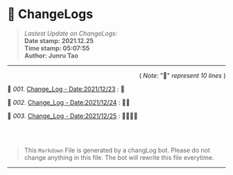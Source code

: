 # :hammer: ChangeLogs
> _Lastest Update on ChangeLogs:_<br>
> __Date stamp: 2021.12.25__<br>
> __Time stamp: 05:07:55__<br>
> __Author: Junru Tao__
---

<div align=right>

( _Note:_ ":bread:" _represent 10 lines_ )

</div> 


 :bookmark_tabs: _001_. [Change_Log - Date:2021/12/23](./2021_12_23_cl.md) : :bread:

 :bookmark_tabs: _002_. [Change_Log - Date:2021/12/24](./2021_12_24_cl.md) : :bread::bread:

 :bookmark_tabs: _003_. [Change_Log - Date:2021/12/25](./2021_12_25_cl.md) : :bread::bread::bread::bread:



<br><br>

> This `Markdown` File is generated by a changLog bot. Please do not change anything in this file. The bot will rewrite this file everytime.

--------

